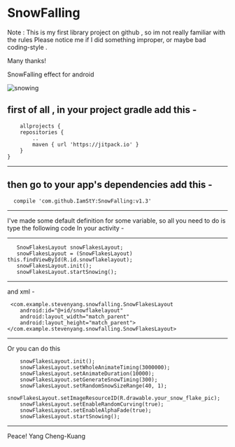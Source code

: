 # SnowFalling
Note : This is my first library project on github , so im not really familiar  with the rules
Please notice me if I did something improper, or maybe bad coding-style . 

Many thanks!

SnowFalling  effect for android


![snowing](https://cloud.githubusercontent.com/assets/14084447/20951162/2b67fbcc-bc5f-11e6-90bc-6fe8c02d6253.gif)



first of all , in your project gradle
add this -
-------------------------------------------------------------------------------------------
		allprojects {
		repositories {
			..
			maven { url 'https://jitpack.io' }
		}
	}
-------------------------------------------------------------------------------------------
	
then go to your app's dependencies
add this -
-------------------------------------------------------------
	  compile 'com.github.IamStY:SnowFalling:v1.3'
-------------------------------------------------------------------------------------------
I've made some default definition for some variable, so all you need to do is type the following code In your activity -


-----------------------------------------------------------------------------------

	   SnowFlakesLayout snowFlakesLayout;
	   snowFlakesLayout = (SnowFlakesLayout) this.findViewById(R.id.snowflakelayout);
	   snowFlakesLayout.init();
	   snowFlakesLayout.startSnowing();
   --------------------------------------------------------------------------------

   and xml -
   
     <com.example.stevenyang.snowfalling.SnowFlakesLayout
        android:id="@+id/snowflakelayout"
        android:layout_width="match_parent"
        android:layout_height="match_parent"></com.example.stevenyang.snowfalling.SnowFlakesLayout>
		
--------------------------------------------------------------------------------
Or you can do this

        snowFlakesLayout.init();
        snowFlakesLayout.setWholeAnimateTiming(3000000);
        snowFlakesLayout.setAnimateDuration(10000);
        snowFlakesLayout.setGenerateSnowTiming(300);
        snowFlakesLayout.setRandomSnowSizeRange(40, 1);
        snowFlakesLayout.setImageResourceID(R.drawable.your_snow_flake_pic);
        snowFlakesLayout.setEnableRandomCurving(true);
        snowFlakesLayout.setEnableAlphaFade(true);
        snowFlakesLayout.startSnowing();
		
---------------------------------------------------------------------------------





Peace!
                             Yang Cheng-Kuang